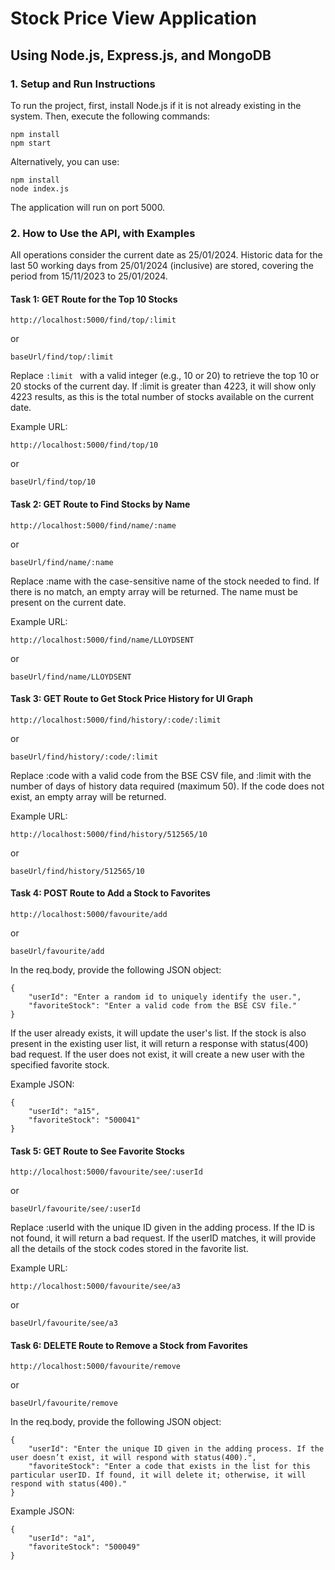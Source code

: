 # Stock Price View Application

## Using Node.js, Express.js, and MongoDB

### 1. Setup and Run Instructions

To run the project, first, install Node.js if it is not already existing in the system. Then, execute the following commands:

```
npm install
npm start
```
Alternatively, you can use:
```
npm install
node index.js
```
The application will run on port 5000.

### 2. How to Use the API, with Examples
All operations consider the current date as 25/01/2024. Historic data for the last 50 working days from 25/01/2024 (inclusive) are stored, covering the period from 15/11/2023 to 25/01/2024.

#### Task 1: GET Route for the Top 10 Stocks
```
http://localhost:5000/find/top/:limit
```
or
```
baseUrl/find/top/:limit
```
Replace ````:limit ```` with a valid integer (e.g., 10 or 20) to retrieve the top 10 or 20 stocks of the current day. If :limit is greater than 4223, it will show only 4223 results, as this is the total number of stocks available on the current date.

Example URL:
```
http://localhost:5000/find/top/10
```
or
```
baseUrl/find/top/10
```

#### Task 2: GET Route to Find Stocks by Name
```
http://localhost:5000/find/name/:name
```
or
```
baseUrl/find/name/:name
```
Replace :name with the case-sensitive name of the stock needed to find. If there is no match, an empty array will be returned. The name must be present on the current date.

Example URL:
```
http://localhost:5000/find/name/LLOYDSENT
```
or
```
baseUrl/find/name/LLOYDSENT
```

#### Task 3: GET Route to Get Stock Price History for UI Graph
```
http://localhost:5000/find/history/:code/:limit
```
or
```
baseUrl/find/history/:code/:limit
````

Replace :code with a valid code from the BSE CSV file, and :limit with the number of days of history data required (maximum 50). If the code does not exist, an empty array will be returned.

Example URL:
```
http://localhost:5000/find/history/512565/10
```
or
```
baseUrl/find/history/512565/10
```

#### Task 4: POST Route to Add a Stock to Favorites
```
http://localhost:5000/favourite/add
```
or
```
baseUrl/favourite/add
```
In the req.body, provide the following JSON object:
```
{
    "userId": "Enter a random id to uniquely identify the user.",
    "favoriteStock": "Enter a valid code from the BSE CSV file."
}
```
If the user already exists, it will update the user's list. If the stock is also present in the existing user list, it will return a response with status(400) bad request. If the user does not exist, it will create a new user with the specified favorite stock.

Example JSON:
```
{
    "userId": "a15",
    "favoriteStock": "500041"
}
```

#### Task 5: GET Route to See Favorite Stocks
```
http://localhost:5000/favourite/see/:userId
```
or
```
baseUrl/favourite/see/:userId
```
Replace :userId with the unique ID given in the adding process. If the ID is not found, it will return a bad request. If the userID matches, it will provide all the details of the stock codes stored in the favorite list.

Example URL:
```
http://localhost:5000/favourite/see/a3
```
or
```
baseUrl/favourite/see/a3
```


#### Task 6: DELETE Route to Remove a Stock from Favorites
```
http://localhost:5000/favourite/remove
```
or
```
baseUrl/favourite/remove
```
In the req.body, provide the following JSON object:
```
{
    "userId": "Enter the unique ID given in the adding process. If the user doesn’t exist, it will respond with status(400).",
    "favoriteStock": "Enter a code that exists in the list for this particular userID. If found, it will delete it; otherwise, it will respond with status(400)."
}
```
Example JSON:
```
{
    "userId": "a1",
    "favoriteStock": "500049"
}
```
